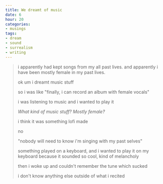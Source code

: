 ```yaml
---
title: We dreamt of music
date: 6
hour: 20
categories:
- musings
tags:
- dream
- sound
- surrealism
- writing
---
```


> i apparently had kept songs from my all past lives. and apparently i have been mostly female in my past lives.
> 
> ok um i dreamt music stuff
> 
> so i was like "finally, i can record an album with female vocals"
> 
> i was listening to music and i wanted to play it
> 
> _<somari> What kind of music stuff? Mostly female?_
> 
> i think it was something lofi made
> 
> no
> 
> "nobody will need to know i'm singing with my past selves"
> 
> something played on a keyboard, and i wanted to play it on my keyboard because it sounded so cool, kind of melancholy
> 
> then i woke up and couldn't remember the tune
> which sucked
> 
> i don't know anything else outside of what i recited
